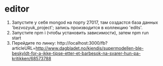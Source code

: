 # editor
1. Запустите у себя mongod на порту 27017, там создастся база данных 'bezvozyuk_project'; запись производится в коллекцию 'edits'.
2. Запустите npm i (чтобы установить зависимости), затем npm run start
3. Перейдите по линку: http://localhost:3000/fb?articleURL=http://www.dagbladet.no/kjendis/supermodellen-ble-beskyldt-for-a-ikke-tipse-etter-et-barbesok-na-svarer-hun-pa-kritikken/68573788
